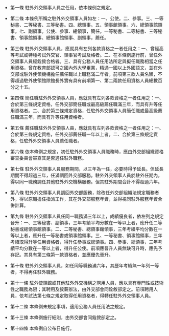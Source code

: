 * 第一條 駐外外交領事人員之任用，依本條例之規定。

* 第二條 本條例所稱之駐外外交領事人員如左：一、公使。二、參事。三、一等秘書、二等秘書、三等秘書。四、總領事。五、領事館領事。六、總領事館領事。七、副領事。公使、參事、總領事，簡任。一等秘書、二等秘書、三等秘書、領事館領事、總領事館領事、副領事，薦任。

* 第三條 駐外外交領事人員，應就具有左列各款資格之一者任用之：一、曾經高等考試或特種考試外交官、領事官考試及格者。二、在本條例施行前，曾任外交領事人員經銓敘合格者。三、具有公務人員任用法所定與擬任職務相當之任用資格，曾在教育部認可之國內外大學畢業，精通一國以上外國語文，並在外交部或駐外使領機構擔任薦任職以上職務滿二年者。前項第三款人員名額，不得超過駐外使領館除館長外實有具有前項第一、第二兩款任用資格人員總數百分之十五。

* 第四條 簡任職駐外外交領事人員，應就具有左列各款資格之一者任用之：一、合於第三條規定資格，任外交部簡任職或最高級薦任職滿三年，而具有升等任用資格者。二、合於第三條規定資格，任駐外外交領事人員簡任職或最高級薦任職滿三年，而具有升等任用資格者。

* 第五條 薦任職駐外外交領事人員，應就具有左列各款資格之一者任用之：一、合於第三條規定資格，任外交部薦任職一年以上者。二、合於第三條規定資格，任駐外外交領事人員薦任職者。

* 第六條 依本條例之規定，初任駐外外交領事人員職務時，應由外交部組織資格審查委員會審查其是否適任駐外職務。

* 第七條 駐外外交領事人員服務期間，以三年為一任，必要時得予延長。但延長期間不得超過三年，任滿調回外交部服務。駐外外交領事人員於駐外任期內，得以同一職務調任其他駐外外交機構服務。但其駐外期間合計不得超過六年。

* 第八條 駐外外交領事人員調回外交部服務，除改任外交部組織法規定職務者外，得以原職擔任指派工作，其在外交部服務年資，並得視同駐外服務年資合併計算。

* 第九條 駐外外交領事人員任同一職務滿三年以上，成績優良者，依左列之規定晉升：一、三等秘書、副領事，三年考績平均分數在一等以上者，應升任二等秘書或總領事館領事。二、二等秘書、總領事館領事，三年考績平均分數在一等以上者，應升任一等秘書或領事館領事。三、一等秘書、領事館領事，三年考績取得升等任用資格者，得升任參事或總領事。四、參事、總領事，三年考績平均分數在一等以上者，得升任公使。前項應晉升人員無缺可升時，應先予存記。其具有第三條第一款資格者，並應優先晉升。

* 第十條 駐外外交領事人員，如任同等職務滿六年，其歷年考績無一年列一等者，不得再任駐外職務。

* 第十一條 駐外使領館或其他駐外外交機構之聘用人員，應以具有專門性或技術性之職務為限；其聘用及敘薪辦法，由外交部會同銓敘部定之。前項聘用人員，依考試法第七條之規定取得任用資格者，得轉任駐外外交領事人員。

* 第十二條 本條例未規定事項，適用公務人員任用法之規定。

* 第十三條 本條例施行細則，由外交部會同銓敘部定之。

* 第十四條 本條例自公布日施行。

